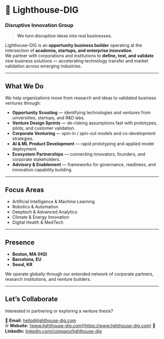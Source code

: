 # 🌊 Lighthouse-DIG  
### Disruptive Innovation Group

> **We turn disruptive ideas into real businesses.**

Lighthouse-DIG is an **opportunity business builder** operating at the intersection of **academia, startups, and enterprise innovation**.  
We partner with corporations and institutions to **define, test, and validate** new business solutions — accelerating technology transfer and market validation across emerging industries.

---

## What We Do

We help organizations move from research and ideas to validated business ventures through:

- **Opportunity Scouting** — identifying technologies and ventures from universities, startups, and R&D labs.  
- **Venture Design Sprints** — de-risking assumptions fast with prototypes, pilots, and customer validation.  
- **Corporate Venturing** — spin-in / spin-out models and co-development strategies.  
- **AI & ML Product Development** — rapid prototyping and applied model deployment.  
- **Ecosystem Partnerships** — connecting innovators, founders, and corporate stakeholders.  
- **Advisory & Enablement** — frameworks for governance, readiness, and innovation capability building.

---

## Focus Areas

- Artificial Intelligence & Machine Learning  
- Robotics & Automation  
- Deeptech & Advanced Analytics  
- Climate & Energy Innovation  
- Digital Health & MedTech

---

## Presence

- **Boston, MA (HQ)**  
- **Barcelona, EU**
- **Seoul, KR**

We operate globally through our extended network of corporate partners, research institutions, and venture builders.

---

## Let’s Collaborate

Interested in partnering or exploring a venture thesis?

📩 **Email:** [hello@lighthouse-dig.com](mailto:hello@lighthouse-dig.com)  
🌐 **Website:** [www.lighthouse-dig.com](https://www.lighthouse-dig.com)
🔗 **LinkedIn:** [linkedin.com/company/lighthouse-dig](https://www.linkedin.com/company/lighthouse-dig)

